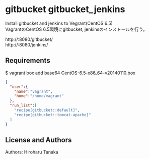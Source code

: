 gitbucket gitbucket_jenkins
==================
Install gitbucket and jenkins to Vegrant(CentOS 6.5)  
VagrantのCentOS 6.5環境にgitbucket, jenkinsのインストールを行う。  

http://<Your IP Address>:8080/gitbucket/  
http://<Your IP Address>:8080/jenkins/  

Requirements
------------
$ vagrant box add base64 CentOS-6.5-x86_64-v20140110.box

```json
{
  "user":{
    "name":"vagrant",
    "home":"/home/vagrant"
  },
  "run_list":[
    "recipe[gitbucket::default]",
    "recipe[gitbucket::tomcat-apache]"
  ]
}
```

License and Authors
-------------------
Authors: Hiroharu Tanaka
